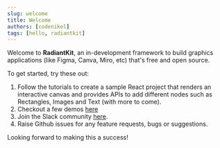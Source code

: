 ```yaml
---
slug: welcome
title: Welcome
authors: [codenikel]
tags: [hello, radiantkit]
---
```


Welcome to **RadiantKit**, an in-development framework to build graphics applications (like Figma, Canva, Miro, etc) that's free and open source.

To get started, try these out:
1. Follow the tutorials to create a sample React project that renders an interactive canvas and provides APIs to add different nodes such as Rectangles, Images and Text (with more to come).
2. Checkout a few demos [here](https://demo.radiantkit.xyz/basic)
3. Join the Slack community [here](https://join.slack.com/t/radiantkit/shared_invite/zt-25isowtr6-jg3wHcQjRuLxyeT_fELO9Q).
4. Raise Github issues for any feature requests, bugs or suggestions.

Looking forward to making this a success!
